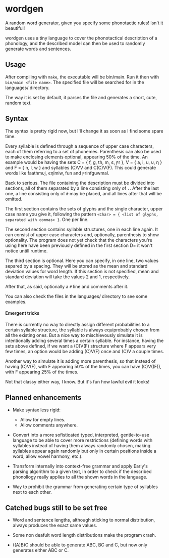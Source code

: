 # wordgen

A random word generator, given you specify some phonotactic rules! Isn't it beautiful!

wordgen uses a tiny language to cover the phonotactical description of a phonology, and the described model can then be used to randomly generate words and sentences.

## Usage

After compiling with `make`, the executable will be bin/main. Run it then with `bin/main <file name>`. The specified file will be searched for in the languages/ directory.

The way it is set by default, it parses the file and generates a short, cute, random text. 

## Syntax

The syntax is pretty rigid now, but I'll change it as soon as I find some spare time.

Every syllable is defined through a sequence of upper case characters, each of them referring to a set of phonemes. Parenthesis can also be used to make enclosing elements optional, appearing 50% of the time.
An example would be having the sets C = { f, g, th, m, ͼ, ϝr }, V = { a, i, u, υ, η } and F = { n, l, w } and syllables (C)VV and C(C)V(F). This could generate words like faathmυj, ͼηlmiw, fun and ϝrinfguwmal.

Back to serious. The file containing the description must be divided into sections, all of them separated by a line consisting only of `.`. After the last one, a line consisting only of `#` may be placed, and all lines after that will be omitted.

The first section contains the sets of glyphs and the single character, upper case name you give it, following the pattern `<Char> = { <list of glyphs, separated with commas> }`. One per line.

The second section contains syllable structures, one in each line again. It can consist of upper case characters and, optionally, parenthesis to show optionality.
The program does not yet check that the characters you're using here have been previously defined in the first section D= it won't notice untill runtime.

The third section is optional. Here you can specify, in one line, two values separed by a spacing. They will be stored as the mean and standard deviation values for word length. If this section is not specified, mean and standard deviation will take the values 2 and 1, respectively.

After that, as said, optionally a `#` line and comments after it.

You can also check the files in the languages/ directory to see some examples.

#### Emergent tricks

There is currently no way to directly assign different probabilities to a certain syllable structure, the syllable is always equiprobably chosen from all the existing ones. But a nice way to mischievously simulate it is intentionally adding several times a certain syllable.
For instance, having the sets  above defined, if we want a (C)V(F) structure where F appears very few times, an option would be adding (C)V(F) once and (C)V a couple times.

Another way to simulate it is adding more parenthesis, so that instead of having (C)V(F), with F appearing 50% of the times, you can have (C)V((F)), with F appearing 25% of the times.

Not that classy either way, I know. But it's fun how lawful evil it looks!

## Planned enhancements

* Make syntax less rigid:
	* Allow for empty lines.
	* Allow comments anywhere.

* Convert into a more sofisticated typed, interpreted, gentle-to-use language to be able to cover more restrictions (defining words with syllables instead of having them always randomly chosen, making syllables appear again randomly but only in certain positions inside a word, allow vowel harmony, etc.).

* Transform internally into context-free grammar and apply Early's parsing algorithm to a given text, in order to check if the described phonollogy really applies to all the shown words in the language.

* Way to prohibit the grammar from generating certain type of syllables next to each other.

## Catched bugs still to be set free

* Word and sentence lengths, although sticking to normal distribution, always produces the exact same values.

* Some non deafult word length distributions make the program crash.

* ((A)B)C should be able to generate ABC, BC and C, but now only generates either ABC or C.

